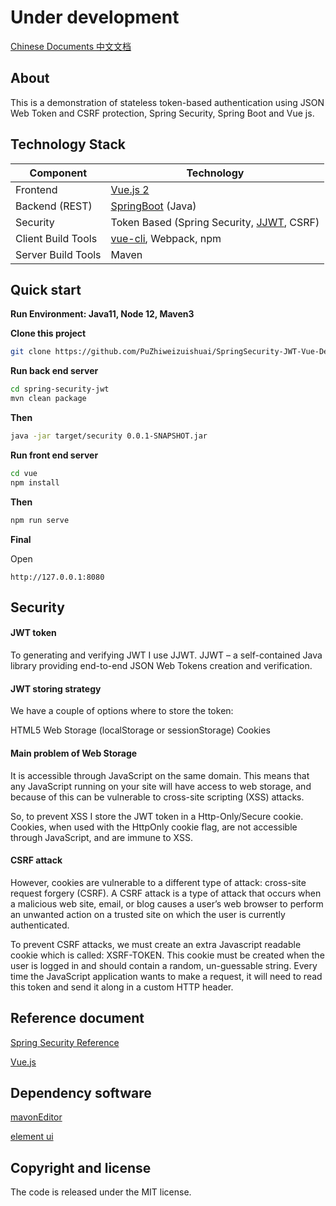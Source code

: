 # Under development

[Chinese Documents 中文文档](https://github.com/PuZhiweizuishuai/SpringSecurity-JWT-Vue-Deom/blob/master/README-Zh-CN.md)

## About

This is a demonstration of stateless token-based authentication using JSON Web Token and CSRF protection, Spring Security, Spring Boot and Vue js. 


## Technology Stack

Component         | Technology
---               | ---
Frontend          | [Vue.js 2](https://cn.vuejs.org/)
Backend (REST)    | [SpringBoot](https://projects.spring.io/spring-boot) (Java)
Security          | Token Based (Spring Security, [JJWT](https://github.com/auth0/java-jwt), CSRF)
Client Build Tools| [vue-cli](https://cli.vuejs.org/), Webpack, npm
Server Build Tools| Maven


## Quick start

**Run Environment: Java11, Node 12, Maven3**

**Clone this project**

```bash
git clone https://github.com/PuZhiweizuishuai/SpringSecurity-JWT-Vue-Deom.git
```

**Run back end server**

```bash
cd spring-security-jwt
mvn clean package
```

**Then**

```bash
java -jar target/security 0.0.1-SNAPSHOT.jar
```

**Run front end server**

```bash
cd vue
npm install
```

**Then**

```bash
npm run serve
```

**Final**

Open

```
http://127.0.0.1:8080
```

## Security

#### JWT token

To generating and verifying JWT I use JJWT. JJWT – a self-contained Java library providing end-to-end JSON Web Tokens creation and verification.

#### JWT storing strategy

We have a couple of options where to store the token:

HTML5 Web Storage (localStorage or sessionStorage)
Cookies

#### Main problem of Web Storage
It is accessible through JavaScript on the same domain. This means that any JavaScript running on your site will have access to web storage, and because of this can be vulnerable to cross-site scripting (XSS) attacks.

So, to prevent XSS I store the JWT token in a Http-Only/Secure cookie. Cookies, when used with the HttpOnly cookie flag, are not accessible through JavaScript, and are immune to XSS.

#### CSRF attack
However, cookies are vulnerable to a different type of attack: cross-site request forgery (CSRF). A CSRF attack is a type of attack that occurs when a malicious web site, email, or blog causes a user’s web browser to perform an unwanted action on a trusted site on which the user is currently authenticated.

To prevent CSRF attacks, we must create an extra Javascript readable cookie which is called: XSRF-TOKEN. This cookie must be created when the user is logged in and should contain a random, un-guessable string. Every time the JavaScript application wants to make a request, it will need to read this token and send it along in a custom HTTP header.

## Reference document

[Spring Security Reference](https://docs.spring.io/spring-security/site/docs/5.2.2.BUILD-SNAPSHOT/reference/htmlsingle/)


[Vue.js](https://cn.vuejs.org/)

## Dependency software

[mavonEditor](https://github.com/hinesboy/mavonEditor)

[element ui](https://element.eleme.io/)


## Copyright and license

The code is released under the MIT license.